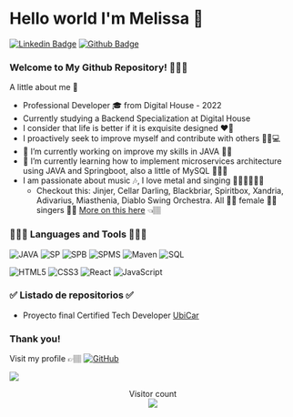 # Hello world I'm Melissa 🎉

[![Linkedin Badge](https://img.shields.io/badge/-Melissa_García_Ángel-blue?style=flat&logo=Linkedin&logoColor=white&link=https://www.linkedin.com/in/MelissaGarciaAngel)](https://www.linkedin.com/in/MelissaGarciaAngel/)  [![Github Badge](https://img.shields.io/badge/-Melissa_García_Ángel-orange?style=flat&logo=github&logoColor=white&link=https://github.com/MelissaGarciaAngel)](https://github.com/melissagarciaangel)


### Welcome to My Github Repository! 👩🏽‍💻 

A little about me 🎊

- Professional Developer 🎓 from Digital House - 2022
- Currently studying a Backend Specialization at Digital House
- I consider that life is better if it is exquisite designed ❤🎨
- I proactively seek to improve myself and contribute with others 👩🏽💻
- 🔭 I’m currently working on improve my skills in JAVA 💪🏽
- 🌱 I’m currently learning how to implement microservices architecture using JAVA and Springboot, also a little of MySQL 🧘🏽‍♀️
- I am passionate about music 🎶, I love metal and singing 🤘🏽🤘🏽🤘🏽
	- Checkout this: Jinjer, Cellar Darling, Blackbriar, Spiritbox, Xandria, Adivarius, Miasthenia, Diablo Swing Orchestra. All 👌🏽 female 👌🏽 singers 👌🏽 [More on this here](https://obscurifymusic.com/profile?id=31o7vvvw7lz3s3dtnjho5a6lk37e&code=7052ed77bc8157dc) 👈🏽 


### 👩🏽‍💻 Languages and Tools 👩🏽‍💻
![JAVA](https://img.shields.io/badge/Java-orange?style=flat&logo=java&logoColor=white&link=https://github.com/MelissaGarciaAngel) ![SP](https://img.shields.io/badge/-Spring-g?style=flat&logo=spring&logoColor=white&link=https://github.com/MelissaGarciaAngel) ![SPB](https://img.shields.io/badge/-Springboot-black?style=flat&logo=spring&link=https://github.com/MelissaGarciaAngel) ![SPMS](https://img.shields.io/badge/-Spring_Microservices-g?style=flat&logo=spring&logoColor=white&link=https://github.com/MelissaGarciaAngel) ![Maven](http://img.shields.io/badge/-Maven-1565c0?style=flat-square&logo=apache-maven) ![SQL](https://img.shields.io/badge/-MySQL-black?style=flat&logo=mysql&link=https://github.com/MelissaGarciaAngel)

![HTML5](https://img.shields.io/badge/-HTML5-%23E44D27?style=flat-square&logo=html5&logoColor=ffffff) ![CSS3](https://img.shields.io/badge/-CSS3-%231572B6?style=flat-square&logo=css3) ![React](https://img.shields.io/badge/-React-black?style=flat&logo=react&link=https://github.com/MelissaGarciaAngel) ![JavaScript](https://img.shields.io/badge/-JavaScript-black?style=flat&logo=javascript&link=https://github.com/MelissaGarciaAngel)

### ✅ Listado de repositorios ✅

 - Proyecto final Certified Tech Developer
[UbiCar](https://github.com/MelissaGarciaAngel/UbiCar)

### Thank you!

Visit my profile 👉🏽 [![GitHub](https://img.shields.io/badge/-GitHub-181717?style=flat&logo=github&link=https://github.com/MelissaGarciaAngel)](https://github.com/MelissaGarciaAngel)


<a href="https://github.com/jonathanvictorica" align="center">
  <img align="center" src="https://github-readme-stats.vercel.app/api/top-langs/?username=melissagarciaangel&theme=radical" />
</a>

<p align="center"> 
  Visitor count<br>
  <img src="https://profile-counter.glitch.me/melissagarciaangel/count.svg" />
</p>
